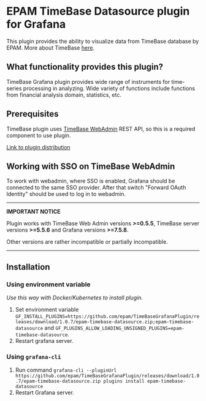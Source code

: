 # EPAM TimeBase Datasource plugin for Grafana

This plugin provides the ability to visualize data from TimeBase database by EPAM. More about TimeBase [here](https://kb.timebase.info/).

## What functionality provides this plugin?

TimeBase Grafana plugin provides wide range of instruments for time-series processing in analyzing. Wide variety of functions
include functions from financial analysis domain, statistics, etc.

## Prerequisites

TimeBase plugin uses [TimeBase WebAdmin](https://kb.timebase.info/admin.html) REST API, so this is a required component
to use plugin.

[Link to plugin distribution](https://github.com/epam/TimeBaseGrafanaPlugin/releases/download/1.0.7/epam-timebase-datasource.zip)

## Working with SSO on TimeBase WebAdmin

To work with webadmin, where SSO is enabled, Grafana should be connected to the same SSO
provider. After that switch "Forward OAuth Identity" should be used to log in to webadmin.

---
**IMPORTANT NOTICE**

Plugin works with TimeBase Web Admin versions __>=0.5.5__, TimeBase server versions __>=5.5.6__ and Grafana versions __>=7.5.8__.

Other versions are rather incompatible or partially incompatible.

---

## Installation

### Using environment variable

*Use this way with Docker/Kubernetes to install plugin.*

1. Set environment variable `GF_INSTALL_PLUGINS=https://github.com/epam/TimeBaseGrafanaPlugin/releases/download/1.0.7/epam-timebase-datasource.zip;epam-timebase-datasource` and `GF_PLUGINS_ALLOW_LOADING_UNSIGNED_PLUGINS=epam-timebase-datasource`.
2. Restart grafana server.

### Using `grafana-cli`

1. Run command `grafana-cli --pluginUrl https://github.com/epam/TimeBaseGrafanaPlugin/releases/download/1.0.7/epam-timebase-datasource.zip plugins install epam-timebase-datasource`
1. Restart Grafana server.
